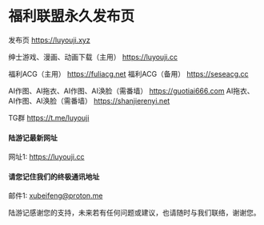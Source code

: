 # 福利联盟永久发布页
发布页
https://luyouji.xyz

绅士游戏、漫画、动画下载（主用）
https://luyouji.cc

福利ACG（主用）
https://fuliacg.net
福利ACG（备用）
https://seseacg.cc

AI作图、AI拖衣、AI作图、AI涣脸（需番墙）
https://guotiai666.com
AI拖衣、AI作图、AI涣脸（需番墙）
https://shanjierenyi.net

TG群
https://t.me/luyouji

#### 陆游记最新网址
网址1: https://luyouji.cc

#### 请您记住我们的终极通讯地址
邮件1: xubeifeng@proton.me

陆游记感谢您的支持，未来若有任何问题或建议，也请随时与我们联络，谢谢您。




